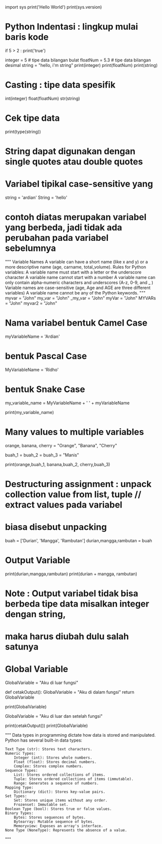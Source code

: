 import sys
print('Hello World')
print(sys.version)

# Python Indentasi : lingkup mulai baris kode 
if 5 > 2 :
    print('true')

integer = 5 # tipe data bilangan bulat
floatNum = 5.3 # tipe data bilangan desimal
string = "hello, i'm string"
print(integer)
print(floatNum)
print(string)

# Casting : tipe data spesifik
int(integer)
float(floatNum)
str(string)

# Cek tipe data 
print(type(string))

# String dapat digunakan dengan single quotes atau double quotes

# Variabel tipikal case-sensitive yang 
string = 'ardian'
String = 'hello'

# contoh diatas merupakan variabel yang berbeda, jadi tidak ada perubahan pada variabel sebelumnya

"""
 Variable Names
    A variable can have a short name (like x and y) or a more descriptive name (age, carname, total_volume). Rules for Python variables:
    A variable name must start with a letter or the underscore character
    A variable name cannot start with a number
    A variable name can only contain alpha-numeric characters and underscores (A-z, 0-9, and _ )
    Variable names are case-sensitive (age, Age and AGE are three different variables)
    A variable name cannot be any of the Python keywords.
"""
myvar = "John"
my_var = "John"
_my_var = "John"
myVar = "John"
MYVARs = "John"
myvar2 = "John"

# Nama variabel bentuk Camel Case
myVariableName = 'Ardian'

# bentuk Pascal Case
MyVariableName = 'Ridho'

# bentuk Snake Case
my_variable_name = MyVariableName + ' ' + myVariableName

print(my_variable_name)

# Many values to multiple variables
orange, banana, cherry = "Orange", "Banana", "Cherry"

buah_1 = buah_2 = buah_3 = "Manis"

print(orange,buah_1, banana,buah_2, cherry,buah_3)

# Destructuring assignment : unpack collection value from list, tuple // extract values pada variabel
# biasa disebut unpacking  

buah = ['Durian', 'Mangga', 'Rambutan']
durian,mangga,rambutan = buah

# Output Variable
print(durian,mangga,rambutan)
print(durian + mangga, rambutan)

# Note : Output variabel tidak bisa berbeda tipe data misalkan integer dengan string, 
#        maka harus diubah dulu salah satunya

# Global Variable

GlobalVariable = "Aku di luar fungsi"

def cetakOutput():
    GlobalVariable = "Aku di dalam fungsi"
    return GlobalVariable


print(GlobalVariable)

GlobalVariable = "Aku di luar dan setelah fungsi"

print(cetakOutput())
print(GlobalVariable)

"""
Data types in programming dictate how data is stored and manipulated. Python has several built-in data types:

    Text Type (str): Stores text characters.
    Numeric Types:
        Integer (int): Stores whole numbers.
        Float (float): Stores decimal numbers.
        Complex: Stores complex numbers.
    Sequence Types:
        List: Stores ordered collections of items.
        Tuple: Stores ordered collections of items (immutable).
        Range: Generates a sequence of numbers.
    Mapping Type:
        Dictionary (dict): Stores key-value pairs.
    Set Types:
        Set: Stores unique items without any order.
        Frozenset: Immutable set.
    Boolean Type (bool): Stores true or false values.
    Binary Types:
        Bytes: Stores sequences of bytes.
        Bytearray: Mutable sequence of bytes.
        Memoryview: Exposes an array's interface.
    None Type (NoneType): Represents the absence of a value.

"""
